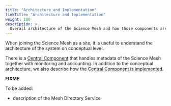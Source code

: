 ```yaml
---
title: "Architecture and Implementation"
linkTitle: "Architecture and Implementation"
weight: 100
description: >
  Overall architecture of the Science Mesh and how those components are implemented
---
```


When joining the Science Mesh as a site, it is useful to understand the
architecture of the system on conceptual level.

There is a [Central Component](central-component-architecture) that handles
metadata of the Science Mesh together with monitoring and accounting. In
addition to the conceptual architecture, we also describe how the [Central
Component is implemented](central-component-implementation).

**FIXME**

To be added:
- description of the Mesh Directory Service

